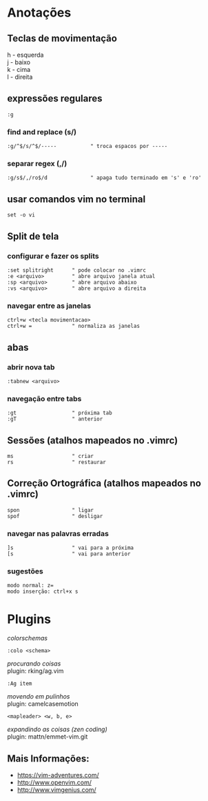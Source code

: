 # Anotações

## Teclas de movimentação
h - esquerda  
j - baixo  
k - cima  
l - direita

## expressões regulares
```VimL
:g  
```

### find and replace (s/)

```VimL
:g/^$/s/^$/-----           " troca espacos por -----
```

### separar regex (,/)
```VimL
:g/s$/,/ro$/d              " apaga tudo terminado em 's' e 'ro'
```

## usar comandos vim no terminal
```VimL
set -o vi
```

## Split de tela

### configurar e fazer os splits

```VimL
:set splitright      " pode colocar no .vimrc  
:e <arquivo>         " abre arquivo janela atual  
:sp <arquivo>        " abre arquivo abaixo  
:vs <arquivo>        " abre arquivo a direita  
```

### navegar entre as janelas

```VimL
ctrl+w <tecla movimentacao>  
ctrl+w =             " normaliza as janelas
```

## abas

### abrir nova tab
```VimL
:tabnew <arquivo>
```

### navegação entre tabs

```VimL
:gt                  " próxima tab  
:gT                  " anterior
```

## Sessões (atalhos mapeados no .vimrc)
```VimL
ms                   " criar  
rs                   " restaurar
```

## Correção Ortográfica (atalhos mapeados no .vimrc)
```VimL
spon                 " ligar  
spof                 " desligar
```

### navegar nas palavras erradas
```VimL
]s                   " vai para a próxima  
[s                   " vai para anterior
```
### sugestões
```VimL
modo normal: z=  
modo inserção: ctrl+x s
```

# Plugins

*colorschemas*
```VimL
:colo <schema>
```

*procurando coisas*  
plugin: rking/ag.vim
```VimL
:Ag item
```

*movendo em pulinhos*  
plugin: camelcasemotion
```VimL
<mapleader> <w, b, e>
```

*expandindo as coisas (zen coding)*  
plugin: mattn/emmet-vim.git


## Mais Informações:

* https://vim-adventures.com/
* http://www.openvim.com/
* http://www.vimgenius.com/

